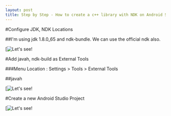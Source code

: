 ```yaml
---
layout: post
title: Step by Step - How to create a c++ library with NDK on Android Studio 1.5 (not experimental way)
---
```


#Configure JDK, NDK Locations

##I'm using jdk 1.8.0_65 and ndk-bundle. We can use the official ndk also.

[![Let's see!](https://cloud.githubusercontent.com/assets/16010352/11554158/d386dbfc-99d8-11e5-863a-c065f5ef11ec.png)


#Add javah, ndk-build as External Tools

###Menu Location : Settings > Tools > External Tools

##javah

[![Let's see!](https://cloud.githubusercontent.com/assets/16010352/11554288/187169ac-99da-11e5-92ff-09b78db2a8c6.png)


#Create a new Android Studio Project

[![Let's see!](https://cloud.githubusercontent.com/assets/16010352/11554002/69be1efc-99d7-11e5-990e-a11254ae929e.png)

